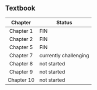 ## Textbook

|Chapter|Status|
|:--:|--|
Chapter 1 | FIN  
Chapter 2 | FIN  
Chapter 5 | FIN  
Chapter 7 | currently challenging  
Chapter 8 | not started  
Chapter 9 | not started  
Chapter 10 | not started  
